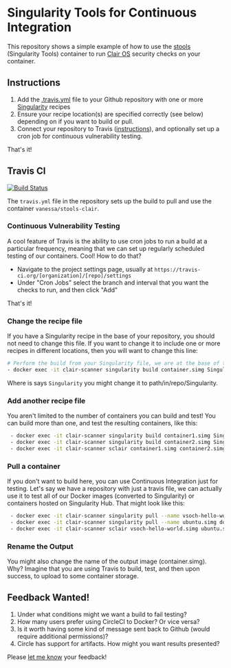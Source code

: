 # Singularity Tools for Continuous Integration

This repository shows a simple example of how to use the [stools](https://www.github.com/singularityhub/stools)
(Singularity Tools) container to run [Clair OS](https://github.com/coreos/clair) security checks on your container.

## Instructions

 1. Add the [.travis.yml](.travis.yml) file to your Github repository with one or more [Singularity](Singularity) recipes
 2. Ensure your recipe location(s) are specified correctly (see below) depending on if you want to build or pull.
 3. Connect your repository to Travis ([instructions](https://docs.travis-ci.com/user/getting-started/)), and optionally set up a cron job for continuous vulnerability testing.


That's it!

## Travis CI

[![Build Status](https://travis-ci.org/singularityhub/stools-clair.svg?branch=master)](https://travis-ci.org/singularityhub/stools-clair)

The `travis.yml` file in the repository sets up the build to pull and use the container `vanessa/stools-clair`. 

### Continuous Vulnerability Testing
A cool feature of Travis is the ability to use cron jobs to run a build at a particular frequency, meaning that
we can set up regularly scheduled testing of our containers. Cool! How to do that?

 - Navigate to the project settings page, usually at `https://travis-ci.org/[organization]/[repo]/settings`
 - Under "Cron Jobs" select the branch and interval that you want the checks to run, and then click "Add"

That's it!


### Change the recipe file
If you have a Singularity recipe in the base of your repository, you should not need to change this file. If you want to change
it to include one or more recipes in different locations, then you will want to change this line:

```bash
# Perform the build from your Singularity file, we are at the base of the repo
- docker exec -it clair-scanner singularity build container.simg Singularity
```

Where is says `Singularity` you might change it to path/in/repo/Singularity. 

### Add another recipe file
You aren't limited to the number of containers you can build and test! You can build more than one, and test the resulting containers, like this:

```bash
 - docker exec -it clair-scanner singularity build container1.simg Singularity
 - docker exec -it clair-scanner singularity build container2.simg Singularity.two
 - docker exec -it clair-scanner sclair container1.simg container2.simg
```

### Pull a container
If you don't want to build here, you can use Continuous Integration just for testing. Let's say we have a
repository with just a travis file, we can actually use it to test all of our Docker images (converted to Singularity) or
containers hosted on Singularity Hub. That might look like this:

```bash
 - docker exec -it clair-scanner singularity pull --name vsoch-hello-world.simg shub://vsoch/hello-world
 - docker exec -it clair-scanner singularity pull --name ubuntu.simg docker://ubuntu:16.04
 - docker exec -it clair-scanner sclair vsoch-hello-world.simg ubuntu.simg
```

### Rename the Output
You might also change the name of the output image (container.simg). Why? Imagine that you are using Travis to
build, test, and then upon success, to upload to some container storage. 


## Feedback Wanted!

 1. Under what conditions might we want a build to fail testing?
 2. How many users prefer using CircleCI to Docker? Or vice versa?
 3. Is it worth having some kind of message sent back to Github (would require additional permissions)?
 4. Circle has support for artifacts. How might you want results presented?

Please [let me know](https://www.github.com/singularityhub/stools/issues) your feedback!

